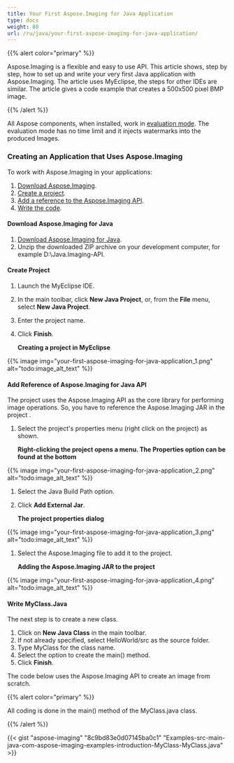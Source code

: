 ```yaml
---
title: Your First Aspose.Imaging for Java Application
type: docs
weight: 80
url: /ru/java/your-first-aspose-imaging-for-java-application/
---
```


{{% alert color="primary" %}} 

Aspose.Imaging is a flexible and easy to use API. This article shows, step by step, how to set up and write your very first Java application with Aspose.Imaging. The article uses MyEclipse, the steps for other IDEs are similar. The article gives a code example that creates a 500x500 pixel BMP image.

{{% /alert %}} 

All Aspose components, when installed, work in [evaluation mode](/pages/createpage.action?spaceKey=imagingjava&title=Evaluation+Version+Limitations_Imaging&linkCreation=true&fromPageId=15302955). The evaluation mode has no time limit and it injects watermarks into the produced Images.
### **Creating an Application that Uses Aspose.Imaging**
To work with Aspose.Imaging in your applications:

1. [Download Aspose.Imaging](https://downloads.aspose.com/imaging).
1. [Create a project](/imaging/ru/java/your-first-aspose-imaging-for-java-application/).
1. [Add a reference to the Aspose.Imaging API](/imaging/ru/java/your-first-aspose-imaging-for-java-application/).
1. [Write the code](/imaging/ru/java/your-first-aspose-imaging-for-java-application/).
#### **Download Aspose.Imaging for Java**
1. [Download Aspose.Imaging for Java](https://downloads.aspose.com/imaging/java).
1. Unzip the downloaded ZIP archive on your development computer, for example D:\Java.Imaging-API.
#### **Create Project**
1. Launch the MyEclipse IDE.
1. In the main toolbar, click **New Java Project**, or, from the **File** menu, select **New Java Project**.
1. Enter the project name.
1. Click **Finish**. 

   **Creating a project in MyEclipse** 

{{% image img="your-first-aspose-imaging-for-java-application_1.png" alt="todo:image_alt_text" %}}
#### **Add Reference of Aspose.Imaging for Java API**
The project uses the Aspose.Imaging API as the core library for performing image operations. So, you have to reference the Aspose.Imaging JAR in the project .

1. Select the project's properties menu (right click on the project) as shown. 

   **Right-clicking the project opens a menu. The Properties option can be found at the bottom** 

{{% image img="your-first-aspose-imaging-for-java-application_2.png" alt="todo:image_alt_text" %}}

1. Select the Java Build Path option.
1. Click **Add External Jar**. 

   **The project properties dialog** 

{{% image img="your-first-aspose-imaging-for-java-application_3.png" alt="todo:image_alt_text" %}}

1. Select the Aspose.Imaging file to add it to the project. 

   **Adding the Aspose.Imaging JAR to the project** 

{{% image img="your-first-aspose-imaging-for-java-application_4.png" alt="todo:image_alt_text" %}}
#### **Write MyClass.Java**
The next step is to create a new class.

1. Click on **New Java Class** in the main toolbar.
1. If not already specified, select HelloWorld/src as the source folder.
1. Type MyClass for the class name.
1. Select the option to create the main() method.
1. Click **Finish**.

The code below uses the Aspose.Imaging API to create an image from scratch.

{{% alert color="primary" %}} 

All coding is done in the main() method of the MyClass.java class.

{{% /alert %}} 





{{< gist "aspose-imaging" "8c9bd83e0d07145ba0c1" "Examples-src-main-java-com-aspose-imaging-examples-introduction-MyClass-MyClass.java" >}}
